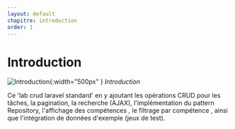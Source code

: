 ```yaml
---
layout: default
chapitre: introduction
order: 1
---
```


<!-- new slide -->

# Introduction

![Introduction](./images/introduction.png){:width="500px" }
*Introduction*
<!-- note -->

Ce 'lab crud laravel standard' en y ajoutant les opérations CRUD pour les tâches, la pagination, la recherche (AJAX), l'implémentation du pattern Repository, l'affichage des compétences , le filtrage par compétence , ainsi que l'intégration de données d'exemple (jeux de test).

